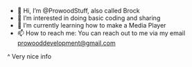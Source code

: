 - 👋 Hi, I’m @ProwoodStuff, also called Brock
- 👀 I’m interested in doing basic coding and sharing
- 🌱 I’m currently learning how to make a Media Player
- 📫 How to reach me: You can reach out to me via my email prowooddevelopment@gmail.com

<!---
ProwoodStuff/ProwoodStuff is a ✨ special ✨ repository because its `README.md` (this file) appears on your GitHub profile.
You can click the Preview link to take a look at your changes.
--->

^ Very nice info
